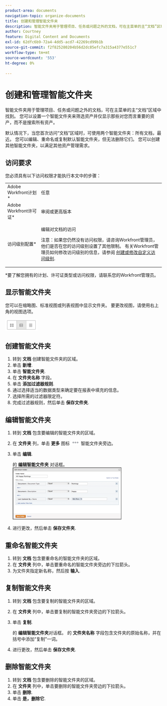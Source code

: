```yaml
---
product-area: documents
navigation-topic: organize-documents
title: 创建和管理智能文件夹
description: 智能文件夹用于管理项目、任务或问题之外的文档，可在主菜单的主“文档”区域中找到。 您可以设置一个智能文件夹来筛选资产并仅显示那些对您而言重要的资产，而不是搜索所有资产。
author: Courtney
feature: Digital Content and Documents
exl-id: 62dfc6b9-72a4-4dd5-acd7-42269cd99b1b
source-git-commit: f2f825280204b56d2dc85efc7a315a4377e551c7
workflow-type: tm+mt
source-wordcount: '553'
ht-degree: 0%

---
```


# 创建和管理智能文件夹

智能文件夹用于管理项目、任务或问题之外的文档，可在主菜单的主“文档”区域中找到。 您可以设置一个智能文件夹来筛选资产并仅显示那些对您而言重要的资产，而不是搜索所有资产。

默认情况下，当您首次访问“文档”区域时，可使用两个智能文件夹：所有文档，最近。 您可以编辑、重命名或复制默认智能文件夹，但无法删除它们。 您可以创建其他智能文件夹，以满足其他资产管理需求。

## 访问要求

您必须具有以下访问权限才能执行本文中的步骤：

<table style="table-layout:auto"> 
 <col> 
 <col> 
 <tbody> 
  <tr> 
   <td role="rowheader">Adobe Workfront计划*</td> 
   <td> <p>任意</p> </td> 
  </tr> 
  <tr> 
   <td role="rowheader">Adobe Workfront许可证*</td> 
   <td> <p>审阅或更高版本</p> </td> 
  </tr> 
  <tr> 
   <td role="rowheader">访问级别配置*</td> 
   <td> <p>编辑对文档的访问</p> <p>注意：如果您仍然没有访问权限，请咨询Workfront管理员，他们是否在您的访问级别设置了其他限制。 有关Workfront管理员如何修改访问级别的信息，请参阅 <a href="../../administration-and-setup/add-users/configure-and-grant-access/create-modify-access-levels.md" class="MCXref xref">创建或修改自定义访问级别</a>.</p> </td> 
  </tr> 
 </tbody> 
</table>

&#42;要了解您拥有的计划、许可证类型或访问权限，请联系您的Workfront管理员。

## 显示智能文件夹 

您可以在缩略图、标准视图或列表视图中显示文件夹。 要更改视图，请使用右上角的视图选项。

![](assets/screenshot-2016-07-07-12.46.54.png)

## 创建智能文件夹 

1. 转到 **文档** 创建智能文件夹的区域。
1. 单击 **新增**.
1. 单击 **智能文件夹**.
1. 在 **文件夹名称** 字段。
1. 单击 **添加过滤器规则**.
1. 通过选择适当的数据类型来确定要在报表中填充的信息。
1. 选择所需的过滤器限定符。 
1. 完成过滤器规则，然后单击 **保存文件夹**.

## 编辑智能文件夹 

1. 转到 **文档** 包含要编辑的智能文件夹的区域。
1. 在 **文件夹** 列，单击 **更多** 图标 ![](assets/more-icon.png) 智能文件夹旁边。
1. 单击 **编辑**.

   的 **编辑智能文件夹** 对话框。\
   ![](assets/screen-shot-2013-08-14-at-8.42.04-am-350x167.png)

1. 进行更改，然后单击 **保存文件夹**.

## 重命名智能文件夹 

1. 转到 **文档** 包含要重命名的智能文件夹的区域。
1. 在 **文件夹** 列中，单击要重命名的智能文件夹旁边的下拉箭头。
1. 为文件夹指定新名称，然后按 **输入**.

## 复制智能文件夹

1. 转到 **文档** 包含要复制的智能文件夹的区域。
1. 在 **文件夹** 列中，单击要复制的智能文件夹旁边的下拉箭头。
1. 单击 **复制**.

   的 **编辑智能文件夹**&#x200B;对话框。 的 **文件夹名称** 字段包含文件夹的原始名称，并在括号中添加“复制”一词。

1. 进行更改，然后单击 **保存文件夹**.

## 删除智能文件夹 

1. 转到 **文档** 包含要删除的智能文件夹的区域。
1. 在 **文件夹** 列中，单击要删除的智能文件夹旁边的下拉箭头。
1. 单击 **删除**.
1. 单击 **是，删除它**.
